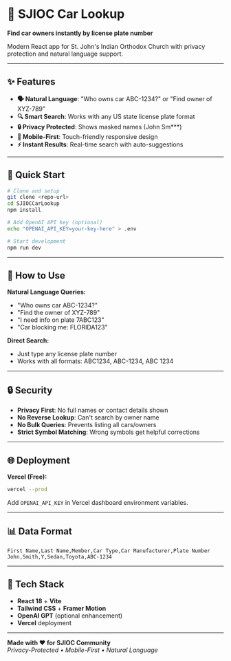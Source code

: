 # 🚗 SJIOC Car Lookup

**Find car owners instantly by license plate number**

Modern React app for St. John's Indian Orthodox Church with privacy protection and natural language support.

---

## ✨ Features

- **🗣️ Natural Language**: "Who owns car ABC-1234?" or "Find owner of XYZ-789"
- **🔍 Smart Search**: Works with any US state license plate format
- **🔒 Privacy Protected**: Shows masked names (John Sm***)
- **📱 Mobile-First**: Touch-friendly responsive design
- **⚡ Instant Results**: Real-time search with auto-suggestions

---

## 🚀 Quick Start

```bash
# Clone and setup
git clone <repo-url>
cd SJIOCCarLookup
npm install

# Add OpenAI API key (optional)
echo "OPENAI_API_KEY=your-key-here" > .env

# Start development
npm run dev
```

---

## 💬 How to Use

**Natural Language Queries:**
- "Who owns car ABC-1234?"
- "Find the owner of XYZ-789"
- "I need info on plate 7ABC123"
- "Car blocking me: FLORIDA123"

**Direct Search:**
- Just type any license plate number
- Works with all formats: ABC1234, ABC-1234, ABC 1234

---

## 🔒 Security

- **Privacy First**: No full names or contact details shown
- **No Reverse Lookup**: Can't search by owner name
- **No Bulk Queries**: Prevents listing all cars/owners
- **Strict Symbol Matching**: Wrong symbols get helpful corrections

---

## 🌐 Deployment

**Vercel (Free):**
```bash
vercel --prod
```

Add `OPENAI_API_KEY` in Vercel dashboard environment variables.

---

## 📊 Data Format

```csv
First Name,Last Name,Member,Car Type,Car Manufacturer,Plate Number
John,Smith,Y,Sedan,Toyota,ABC-1234
```

---

## 🎯 Tech Stack

- **React 18** + **Vite**
- **Tailwind CSS** + **Framer Motion**  
- **OpenAI GPT** (optional enhancement)
- **Vercel** deployment

---

**Made with ❤️ for SJIOC Community**  
*Privacy-Protected • Mobile-First • Natural Language*